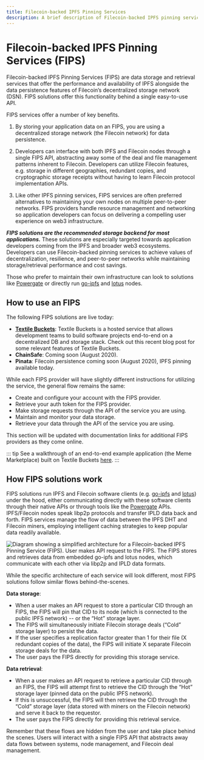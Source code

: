 ```yaml
---
title: Filecoin-backed IPFS Pinning Services
description: A brief description of Filecoin-backed IPFS pinning services and how to use them.
---
```


# Filecoin-backed IPFS Pinning Services (FIPS)

Filecoin-backed IPFS Pinning Services (FIPS) are data storage and retrieval services that offer the performance and availability of IPFS alongside the data persistence features of Filecoin’s decentralized storage network (DSN). FIPS solutions offer this functionality behind a single easy-to-use API.

FIPS services offer a number of key benefits.

1. By storing your application data on an FIPS, you are using a decentralized storage network (the Filecoin network) for data persistence.

2. Developers can interface with both IPFS and Filecoin nodes through a single FIPS API, abstracting away some of the deal and file management patterns inherent to Filecoin. Developers can utilize Filecoin features, e.g. storage in different geographies, redundant copies, and cryptographic storage receipts without having to learn Filecoin protocol implementation APIs.
3. Like other IPFS pinning services, FIPS services are often preferred alternatives to maintaining your own nodes on multiple peer-to-peer networks. FIPS providers handle resource management and networking so application developers can focus on delivering a compelling user experience on web3 infrastructure.

**_FIPS solutions are the recommended storage backend for most applications._** These solutions are especially targeted towards application developers coming from the IPFS and broader web3 ecosystems. Developers can use Filecoin-backed pinning services to achieve values of decentralization, resilience, and peer-to-peer networks while maintaining storage/retrieval performance and cost savings.

Those who prefer to maintain their own infrastructure can look to solutions like [Powergate](https://github.com/textileio/powergate) or directly run [go-ipfs](https://github.com/ipfs/go-ipfs) and [lotus](https://github.com/filecoin-project/lotus) nodes.

## How to use an FIPS

The following FIPS solutions are live today:

- [**Textile Buckets**](https://docs.textile.io/buckets/): Textile Buckets is a hosted service that allows development teams to build software projects end-to-end on a decentralized DB and storage stack. Check out this recent blog post for some relevant features of Textile Buckets.
- **ChainSafe**: Coming soon (August 2020).
- **Pinata**: Filecoin persistence coming soon (August 2020), IPFS pinning available today.

While each FIPS provider will have slightly different instructions for utilizing the service, the general flow remains the same:

- Create and configure your account with the FIPS provider.
- Retrieve your auth token for the FIPS provider.
- Make storage requests through the API of the service you are using.
- Maintain and monitor your data storage.
- Retrieve your data through the API of the service you are using.

This section will be updated with documentation links for additional FIPS providers as they come online.

::: tip
See a walkthrough of an end-to-end example application (the Meme Marketplace) built on Textile Buckets [here](/build/examples/meme-marketplace).
:::

## How FIPS solutions work

FIPS solutions run IPFS and Filecoin software clients (e.g. [go-ipfs](https://github.com/ipfs/go-ipfs) and [lotus](https://github.com/filecoin-project/lotus)) under the hood, either communicating directly with these software clients through their native APIs or through tools like the [Powergate](https://github.com/textileio/powergate) APIs. IPFS/Filecoin nodes speak libp2p protocols and transfer IPLD data back and forth. FIPS services manage the flow of data between the IPFS DHT and Filecoin miners, employing intelligent caching strategies to keep popular data readily available.

![Diagram showing a simplified architecture for a Filecoin-backed IPFS Pinning Service (FIPS). User makes API request to the FIPS. The FIPS stores and retrieves data from embedded go-ipfs and lotus nodes, which communicate with each other via libp2p and IPLD data formats.](../images/FIPS/FIPS-data-flows.png)

While the specific architecture of each service will look different, most FIPS solutions follow similar flows behind-the-scenes.

**Data storage**:

- When a user makes an API request to store a particular CID through an FIPS, the FIPS will pin that CID to its node (which is connected to the public IPFS network) -- or the “Hot” storage layer.
- The FIPS will simultaneously initiate Filecoin storage deals (“Cold” storage layer) to persist the data.
- If the user specifies a replication factor greater than 1 for their file (X redundant copies of the data), the FIPS will initiate X separate Filecoin storage deals for the data.
- The user pays the FIPS directly for providing this storage service.

**Data retrieval**:

- When a user makes an API request to retrieve a particular CID through an FIPS, the FIPS will attempt first to retrieve the CID through the “Hot” storage layer (pinned data on the public IPFS network).
- If this is unsuccessful, the FIPS will then retrieve the CID through the “Cold” storage layer (data stored with miners on the Filecoin network) and serve it back to the requestor.
- The user pays the FIPS directly for providing this retrieval service.

Remember that these flows are hidden from the user and take place behind the scenes. Users will interact with a single FIPS API that abstracts away data flows between systems, node management, and Filecoin deal management.
